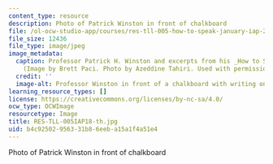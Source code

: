```yaml
---
content_type: resource
description: Photo of Patrick Winston in front of chalkboard
file: /ol-ocw-studio-app/courses/res-tll-005-how-to-speak-january-iap-2018/b4c92502956331b86eeba15a1f4a51e4_RES-TLL-005IAP18-th.jpg
file_size: 12436
file_type: image/jpeg
image_metadata:
  caption: Professor Patrick H. Winston and excerpts from his _How to Speak_ talk.
    (Image by Brett Paci. Photo by Azeddine Tahiri. Used with permission.)
  credit: ''
  image-alt: Professor Winston in front of a chalkboard with writing on it.
learning_resource_types: []
license: https://creativecommons.org/licenses/by-nc-sa/4.0/
ocw_type: OCWImage
resourcetype: Image
title: RES-TLL-005IAP18-th.jpg
uid: b4c92502-9563-31b8-6eeb-a15a1f4a51e4
---
```

Photo of Patrick Winston in front of chalkboard